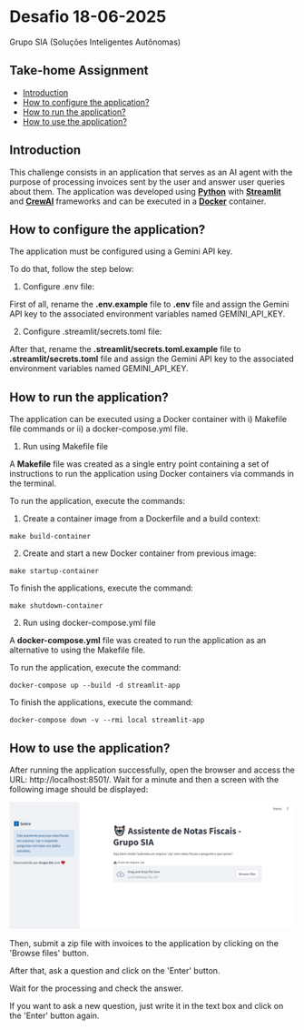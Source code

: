 # Desafio 18-06-2025

Grupo SIA (Soluções Inteligentes Autônomas)

## Take-home Assignment

- [Introduction](#introduction)
- [How to configure the application?](#how-to-configure-the-application)
- [How to run the application?](#how-to-run-the-application)
- [How to use the application?](#how-to-use-the-application)

## Introduction

This challenge consists in an application that serves as an AI agent with the purpose of processing invoices sent by the user and answer user queries about them. The application was developed using [**Python**](https://www.python.org/) with [**Streamlit**](https://github.com/streamlit/streamlit) and [**CrewAI**](https://github.com/crewAIInc/crewAI) frameworks and can be executed in a [**Docker**](https://www.docker.com/) container.

## How to configure the application?

The application must be configured using a Gemini API key.

To do that, follow the step below:

1. Configure .env file:

First of all, rename the **.env.example** file to **.env** file and assign the Gemini API key to the associated environment variables named GEMINI_API_KEY.

2. Configure .streamlit/secrets.toml file:

After that, rename the **.streamlit/secrets.toml.example** file to **.streamlit/secrets.toml** file and assign the Gemini API key to the associated environment variables named GEMINI_API_KEY.

## How to run the application?

The application can be executed using a Docker container with i) Makefile file commands or ii) a docker-compose.yml file.

1. Run using Makefile file

A **Makefile** file was created as a single entry point containing a set of instructions to run the application using Docker containers via commands in the terminal.

To run the application, execute the commands:

1. Create a container image from a Dockerfile and a build context:

```
make build-container
```

2.  Create and start a new Docker container from previous image:

```
make startup-container
```

To finish the applications, execute the command:

```
make shutdown-container
```

2.  Run using docker-compose.yml file

A **docker-compose.yml** file was created to run the application as an alternative to using the Makefile file.

To run the application, execute the command:

```
docker-compose up --build -d streamlit-app
```

To finish the applications, execute the command:

```
docker-compose down -v --rmi local streamlit-app
```

## How to use the application?

After running the application successfully, open the browser and access the URL: http://localhost:8501/. Wait for a minute and then a screen with the following image should be displayed:

![alt text](assets/images/Home.png)

Then, submit a zip file with invoices to the application by clicking on the 'Browse files' button.

After that, ask a question and click on the 'Enter' button.

Wait for the processing and check the answer.

If you want to ask a new question, just write it in the text box and click on the 'Enter' button again.
